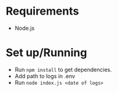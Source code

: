 # Requirements

* Node.js

# Set up/Running

* Run `npm install` to get dependencies.
* Add path to logs  in .env
* Run `node index.js <date of logs>`